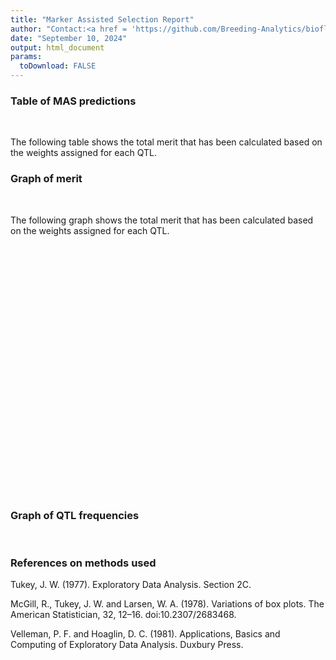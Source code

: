 ```yaml
---
title: "Marker Assisted Selection Report"
author: "Contact:<a href = 'https://github.com/Breeding-Analytics/bioflow' target = '_blank'>Breeding Analytics Team, OneCGIAR</a> breedinganalytics@cgiar.org"
date: "September 10, 2024"  
output: html_document
params:
  toDownload: FALSE
---
```









### Table of MAS predictions
<p>&nbsp;</p>

The following table shows the total merit that has been calculated based on the weights assigned for each QTL.




<!--html_preserve--><div class="datatables html-widget html-widget-output shiny-report-size html-fill-item" id="reportBuilder_1-out0e778ef8f89df06f" style="width:100%;height:auto;"></div><!--/html_preserve-->

### Graph of merit
<p>&nbsp;</p>

The following graph shows the total merit that has been calculated based on the weights assigned for each QTL.

<!--html_preserve--><div class="plotly html-widget html-widget-output shiny-report-size shiny-report-theme html-fill-item" id="reportBuilder_1-out1ed55ea6f6c39b41" style="width:100%;height:400px;"></div><!--/html_preserve-->

### Graph of QTL frequencies
<p>&nbsp;</p>


### References on methods used

Tukey, J. W. (1977). Exploratory Data Analysis. Section 2C.

McGill, R., Tukey, J. W. and Larsen, W. A. (1978). Variations of box plots. The American Statistician, 32, 12–16. doi:10.2307/2683468.

Velleman, P. F. and Hoaglin, D. C. (1981). Applications, Basics and Computing of Exploratory Data Analysis. Duxbury Press.


<p>&nbsp;</p>





